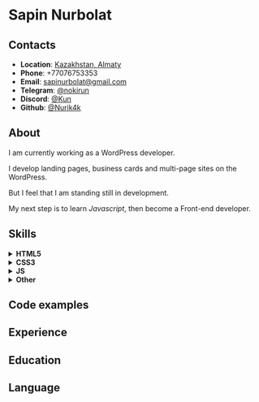 # Sapin Nurbolat 
## Contacts
- **Location**: [Kazakhstan, Almaty](https://goo.gl/maps/BFzGW7mqykddFiJfA)
- **Phone**: +77076753353
- **Email**: [sapinurbolat@gmail.com](mailto:sapunurbolat@gmail.com)
- **Telegram**: [@nokirun](https://t.me/nokirun)
- **Discord**: [@Kun](https://discord.com/users/724918688431603814)
- **Github**: [@Nurik4k](https://github.com/Nurik4k)
## About
I am currently working as a WordPress developer. 

I develop landing pages, business cards and multi-page sites on the WordPress. 

But I feel that I am standing still in development. 

My next step is to learn *Javascript*, then become a Front-end developer.
## Skills
<details>
  <summary><b>HTML5</b></summary>
<p>
<ul> 
  <li>SEO principles</li>
  <li>Semantic Layout</li>
  <li>BEM</li>
</ul>
</p>
</details>
<details>
  <summary><b>CSS3</b></summary>
<p>
<ul> 
  <li>Cross-Browser Layout </li>
  <li>Responsive Layout </li>
  <li>SCSS </li>
</ul>
</p>
</details>
<details>
  <summary><b>JS</b></summary>
<p>
<ul> 
  <li>ES6+ </li>
  <li>Functional Programming </li>
  <li>OOP </li>
  <li>DOM </li>
</ul>
</p>
</details>
<details>
  <summary><b>Other</b></summary>
<p>
<ul> 
  <li>WordPress </li>
  <li>Telegram Bot API </li>
  <li>Web Scraping </li>
</ul>
</p>
</details>

## Code examples

## Experience

## Education

## Language

